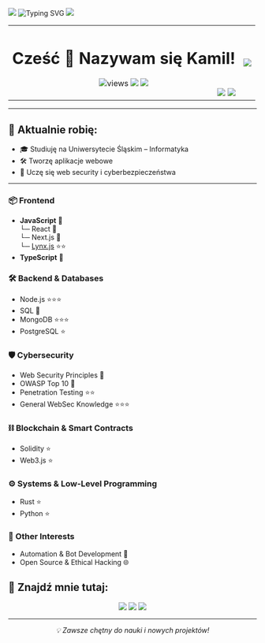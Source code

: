 <p>
  <img src="https://skillicons.dev/icons?i=html,css,javascript,typescript,react"/>
  <img src="https://readme-typing-svg.herokuapp.com?font=Fira+Code&duration=3000&pause=1000&center=true&width=435&lines=Fullstack+Developer+in+progress+💻;Cybersecurity+enthusiast+🔐;Student+Informatyki+🚀" alt="Typing SVG" />
  <img src="https://skillicons.dev/icons?i=next,bash,python,linux,windows" />
</p>

<table width="100%">
  <tr>
  <td align="center">
    <h1>Cześć 👋 Nazywam się Kamil!</h1><img src="https://komarev.com/ghpvc/?username=enigmaSpy&label=Profile+Views&color=blueviolet" alt="views" />
    <img src="https://img.shields.io/github/followers/enigmaSpy?label=Followers&style=social" />
    <img src="https://img.shields.io/github/stars/enigmaSpy?style=social" />
    <div align="right">
      <img src="https://github-readme-stats.vercel.app/api?username=enigmaSpy&show_icons=true&theme=radical&hide=issues" />
      <img src="https://github-readme-stats.vercel.app/api/top-langs/?username=enigmaSpy&layout=compact&theme=radical" />
    </div>
  </td>
    <td align="right">
    <img src="https://imgur.com/v5YTl0U.jpg"/>
    </td>
  </tr>
</table>

<div align="center">
  
</div>

---

## 💼 Aktualnie robię:

- 🎓 Studiuję na Uniwersytecie Śląskim – Informatyka
- 🛠️ Tworzę aplikacje webowe
- 🔐 Uczę się web security i cyberbezpieczeństwa

---


### 📦 Frontend
- **JavaScript** 📖  
  └─ React 📖  
  └─ Next.js 📖  
  └─ [Lynx.js](https://lynxjs.org/) ⭐️⭐️
- **TypeScript** 📖  

### 🛠️ Backend & Databases
- Node.js ⭐️⭐️⭐️  
- SQL 📖  
- MongoDB ⭐️⭐️⭐️  
- PostgreSQL ⭐️  

### 🛡️ Cybersecurity
- Web Security Principles 📖  
- OWASP Top 10 📖  
- Penetration Testing ⭐️⭐️  
- General WebSec Knowledge ⭐️⭐️⭐️  

### ⛓️ Blockchain & Smart Contracts
- Solidity ⭐️  
- Web3.js ⭐️  

### ⚙️ Systems & Low-Level Programming
- Rust ⭐️  
- Python ⭐️  

### 🎯 Other Interests
- Automation & Bot Development 🤖  
- Open Source & Ethical Hacking 🌐



## 🔗 Znajdź mnie tutaj:

<p align="center">
  <a href="https://linkedin.com/in/soczek-v2-2918692a6"><img src="https://img.shields.io/badge/LinkedIn-blue?style=flat&logo=linkedin"></a>
  <a href="mailto:soczekv18@gmail.com"><img src="https://img.shields.io/badge/email-ContactMe-green?style=flat&logo=gmail"></a>
  <a href="https://github.com/enigmaSpy"><img src="https://img.shields.io/badge/GitHub-Profile-black?style=flat&logo=github"></a>
</p>


---

<p align="center">
  <i>💡 Zawsze chętny do nauki i nowych projektów!</i>
</p>
